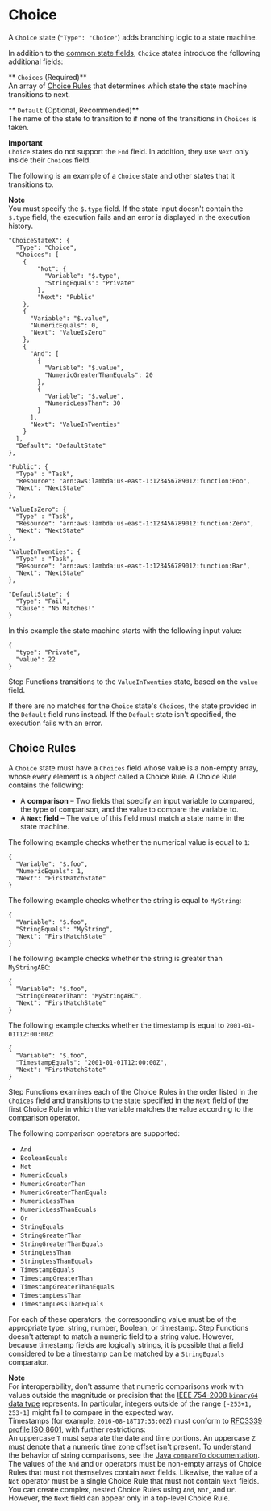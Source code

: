 # Choice<a name="amazon-states-language-choice-state"></a>

A `Choice` state \(`"Type": "Choice"`\) adds branching logic to a state machine\.

In addition to the [common state fields](amazon-states-language-common-fields.md), `Choice` states introduce the following additional fields:

** `Choices` \(Required\)**  
An array of [Choice Rules](#amazon-states-language-choice-state-rules) that determines which state the state machine transitions to next\.

** `Default` \(Optional, Recommended\)**  
The name of the state to transition to if none of the transitions in `Choices` is taken\.

**Important**  
 `Choice` states do not support the `End` field\. In addition, they use `Next` only inside their `Choices` field\.

The following is an example of a `Choice` state and other states that it transitions to\.

**Note**  
You must specify the `$.type` field\. If the state input doesn't contain the `$.type` field, the execution fails and an error is displayed in the execution history\.

```
"ChoiceStateX": {
  "Type": "Choice",
  "Choices": [
    {
        "Not": {
          "Variable": "$.type",
          "StringEquals": "Private"
        },
        "Next": "Public"
    },
    {
      "Variable": "$.value",
      "NumericEquals": 0,
      "Next": "ValueIsZero"
    },
    {
      "And": [
        {
          "Variable": "$.value",
          "NumericGreaterThanEquals": 20
        },
        {
          "Variable": "$.value",
          "NumericLessThan": 30
        }
      ],
      "Next": "ValueInTwenties"
    }
  ],
  "Default": "DefaultState"
},

"Public": {
  "Type" : "Task",
  "Resource": "arn:aws:lambda:us-east-1:123456789012:function:Foo",
  "Next": "NextState"
},

"ValueIsZero": {
  "Type" : "Task",
  "Resource": "arn:aws:lambda:us-east-1:123456789012:function:Zero",
  "Next": "NextState"
},

"ValueInTwenties": {
  "Type" : "Task",
  "Resource": "arn:aws:lambda:us-east-1:123456789012:function:Bar",
  "Next": "NextState"
},

"DefaultState": {
  "Type": "Fail",
  "Cause": "No Matches!"
}
```

In this example the state machine starts with the following input value:

```
{
  "type": "Private",
  "value": 22
}
```

Step Functions transitions to the `ValueInTwenties` state, based on the `value` field\.

If there are no matches for the `Choice` state's `Choices`, the state provided in the `Default` field runs instead\. If the `Default` state isn't specified, the execution fails with an error\.

## Choice Rules<a name="amazon-states-language-choice-state-rules"></a>

A `Choice` state must have a `Choices` field whose value is a non\-empty array, whose every element is a object called a Choice Rule\. A Choice Rule contains the following:
+ A **comparison** – Two fields that specify an input variable to compared, the type of comparison, and the value to compare the variable to\.
+ A **`Next` field** – The value of this field must match a state name in the state machine\.

The following example checks whether the numerical value is equal to `1`:

```
{
  "Variable": "$.foo",
  "NumericEquals": 1,
  "Next": "FirstMatchState"
}
```

The following example checks whether the string is equal to `MyString`:

```
{
  "Variable": "$.foo",
  "StringEquals": "MyString",
  "Next": "FirstMatchState"
}
```

The following example checks whether the string is greater than `MyStringABC`:

```
{
  "Variable": "$.foo",
  "StringGreaterThan": "MyStringABC",
  "Next": "FirstMatchState"
}
```

The following example checks whether the timestamp is equal to `2001-01-01T12:00:00Z`:

```
{
  "Variable": "$.foo",
  "TimestampEquals": "2001-01-01T12:00:00Z",
  "Next": "FirstMatchState"
}
```

Step Functions examines each of the Choice Rules in the order listed in the `Choices` field and transitions to the state specified in the `Next` field of the first Choice Rule in which the variable matches the value according to the comparison operator\.

The following comparison operators are supported:
+ `And`
+ `BooleanEquals`
+ `Not`
+ `NumericEquals`
+ `NumericGreaterThan`
+ `NumericGreaterThanEquals`
+ `NumericLessThan`
+ `NumericLessThanEquals`
+ `Or`
+ `StringEquals`
+ `StringGreaterThan`
+ `StringGreaterThanEquals`
+ `StringLessThan`
+ `StringLessThanEquals`
+ `TimestampEquals`
+ `TimestampGreaterThan`
+ `TimestampGreaterThanEquals`
+ `TimestampLessThan`
+ `TimestampLessThanEquals`

For each of these operators, the corresponding value must be of the appropriate type: string, number, Boolean, or timestamp\. Step Functions doesn't attempt to match a numeric field to a string value\. However, because timestamp fields are logically strings, it is possible that a field considered to be a timestamp can be matched by a `StringEquals` comparator\.

**Note**  
For interoperability, don't assume that numeric comparisons work with values outside the magnitude or precision that the [IEEE 754\-2008 `binary64` data type](https://en.wikipedia.org/wiki/IEEE_754#Basic_and_interchange_formats) represents\. In particular, integers outside of the range `[-253+1, 253-1]` might fail to compare in the expected way\.  
Timestamps \(for example, `2016-08-18T17:33:00Z`\) must conform to [RFC3339 profile ISO 8601](https://www.ietf.org/rfc/rfc3339.txt), with further restrictions:  
An uppercase `T` must separate the date and time portions\.
An uppercase `Z` must denote that a numeric time zone offset isn't present\.
To understand the behavior of string comparisons, see the [Java `compareTo` documentation](https://docs.oracle.com/javase/8/docs/api/java/lang/String.html#compareTo-java.lang.String-)\.  
The values of the `And` and `Or` operators must be non\-empty arrays of Choice Rules that must not themselves contain `Next` fields\. Likewise, the value of a `Not` operator must be a single Choice Rule that must not contain `Next` fields\.  
You can create complex, nested Choice Rules using `And`, `Not`, and `Or`\. However, the `Next` field can appear only in a top\-level Choice Rule\.